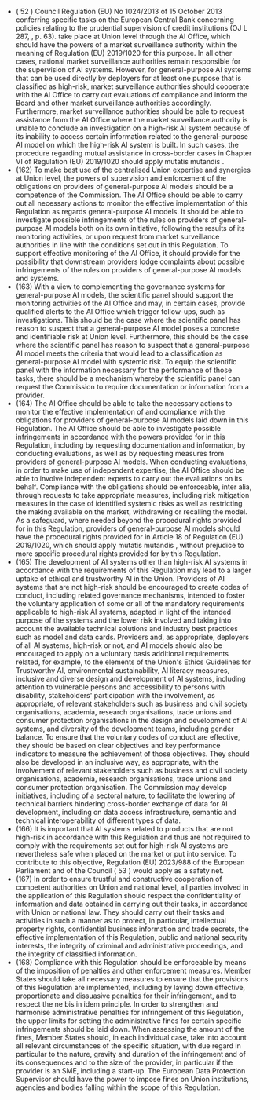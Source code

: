 - ( 52 ) Council Regulation  (EU)  No  1024/2013 of  15  October  2013  conferring  specific  tasks  on  the  European  Central  Bank  concerning policies  relating  to  the  prudential  supervision  of  credit  institutions  (OJ  L  287,  ,  p.  63).
take  place  at  Union  level  through  the  AI  Office,  which  should  have  the  powers  of  a  market  surveillance  authority within the meaning of Regulation (EU) 2019/1020 for this purpose. In all other cases, national market surveillance authorities remain responsible for the supervision of AI systems. However, for general-purpose AI systems that can be used directly by deployers for at least one purpose that is classified as high-risk, market surveillance authorities should cooperate with the AI Office to carry out evaluations of compliance and inform the Board and other market surveillance authorities accordingly. Furthermore,  market  surveillance  authorities should  be  able to request assistance  from  the  AI  Office  where  the  market  surveillance  authority  is  unable  to  conclude  an  investigation  on a high-risk AI system because of its inability to access certain information related to the general-purpose AI model on which the high-risk AI system is built. In such cases, the procedure regarding mutual assistance in cross-border cases  in  Chapter  VI  of  Regulation  (EU)  2019/1020  should  apply mutatis  mutandis .
- (162) To  make  best  use  of  the  centralised  Union  expertise  and  synergies  at  Union  level,  the  powers  of  supervision  and enforcement  of  the  obligations  on  providers  of  general-purpose  AI  models  should  be  a  competence  of  the Commission. The AI Office should be able to carry out all necessary actions to monitor the effective implementation of  this  Regulation  as  regards  general-purpose  AI  models.  It  should  be  able  to investigate  possible  infringements of the  rules  on  providers  of  general-purpose  AI  models  both  on  its  own  initiative,  following  the  results  of  its monitoring activities, or upon request from market surveillance authorities in line with the conditions set out in this Regulation. To support effective monitoring of the AI Office, it should provide for  the possibility that downstream providers lodge complaints about possible infringements of the rules on providers of general-purpose AI models and systems.
- (163) With a view to complementing the governance systems for general-purpose AI models, the scientific panel should support the monitoring activities of the AI Office and may, in certain cases, provide qualified alerts to the AI Office which trigger  follow-ups,  such  as  investigations.  This  should  be  the  case  where  the  scientific  panel  has  reason  to suspect  that  a  general-purpose  AI  model  poses  a  concrete  and  identifiable  risk  at  Union  level.  Furthermore,  this should be the case where the scientific panel has reason to suspect that a general-purpose AI model meets the criteria that would lead to a classification as general-purpose AI model with systemic risk. To equip the scientific panel with the information necessary for  the performance of those tasks, there should be a mechanism whereby the scientific panel  can  request  the  Commission  to require  documentation  or  information  from  a  provider.
- (164) The  AI  Office  should  be  able  to  take  the  necessary  actions  to  monitor  the  effective  implementation  of  and compliance with the obligations  for  providers  of  general-purpose  AI  models  laid  down  in  this  Regulation.  The  AI Office  should  be  able  to  investigate  possible  infringements  in  accordance  with  the  powers  provided  for  in  this Regulation,  including  by  requesting  documentation  and  information,  by  conducting  evaluations,  as  well  as  by requesting measures from providers of general-purpose AI models. When conducting evaluations, in order to make use  of  independent  expertise,  the  AI  Office  should  be  able  to  involve  independent  experts  to  carry  out  the evaluations on its behalf. Compliance with the obligations should be enforceable, inter alia, through requests to take appropriate measures, including risk mitigation measures in the case of identified systemic risks as well as restricting the making available on the market, withdrawing or recalling the model. As a safeguard, where needed beyond the procedural  rights  provided  for  in  this  Regulation,  providers  of  general-purpose  AI  models  should  have  the procedural  rights  provided  for  in  Article  18  of  Regulation  (EU)  2019/1020,  which  should  apply mutatis  mutandis , without prejudice  to more  specific  procedural  rights  provided  for  by  this  Regulation.
- (165) The  development  of  AI  systems  other  than  high-risk  AI  systems  in  accordance  with  the  requirements  of  this Regulation may lead to a larger uptake of ethical and trustworthy AI in the Union. Providers of AI systems that are not high-risk should be encouraged to create codes of conduct, including related governance mechanisms, intended to foster the voluntary application of some or all of the mandatory requirements applicable to high-risk AI systems, adapted  in  light  of  the  intended  purpose  of  the  systems  and  the  lower  risk  involved  and  taking  into  account  the available technical solutions and industry best practices such as model and data cards. Providers and, as appropriate, deployers of all AI systems, high-risk or not, and AI models should also be encouraged to apply on a voluntary basis additional  requirements  related,  for  example,  to  the  elements  of  the  Union's  Ethics  Guidelines  for  Trustworthy  AI,
environmental  sustainability,  AI  literacy  measures,  inclusive  and  diverse  design  and  development  of  AI  systems, including attention to vulnerable persons and accessibility to persons with disability, stakeholders' participation with the involvement, as appropriate, of relevant stakeholders such as business and civil society organisations, academia, research  organisations,  trade  unions  and  consumer  protection  organisations  in  the  design  and  development  of  AI systems,  and  diversity of  the  development  teams,  including  gender  balance.  To  ensure  that  the  voluntary codes  of conduct  are  effective,  they  should  be  based  on  clear  objectives  and  key  performance  indicators  to  measure  the achievement  of  those  objectives.  They  should  also  be  developed  in  an  inclusive  way,  as  appropriate,  with  the involvement of relevant stakeholders such as business and civil society organisations, academia, research organisations,  trade  unions  and  consumer  protection  organisation.  The  Commission  may  develop  initiatives, including of a sectoral nature, to facilitate the lowering of technical barriers hindering cross-border exchange of data for AI development, including on data access infrastructure, semantic and technical interoperability of different types of  data.
- (166) It is important that AI systems related to products that are not high-risk in accordance with this Regulation and thus are not required to comply with the requirements set out for high-risk AI systems are nevertheless safe when placed on  the  market  or  put  into  service.  To  contribute  to  this  objective,  Regulation  (EU)  2023/988  of  the  European Parliament  and  of  the  Council ( 53 )  would  apply  as  a  safety  net.
- (167) In  order  to  ensure  trustful  and  constructive  cooperation  of  competent  authorities  on  Union  and  national  level,  all parties  involved  in  the  application  of  this  Regulation  should  respect  the  confidentiality  of  information  and  data obtained in carrying out their tasks, in accordance with Union or national law. They should carry out their tasks and activities in such a manner as to protect, in particular, intellectual property rights, confidential business information and trade secrets, the effective implementation of this Regulation, public and national security interests, the integrity of  criminal  and  administrative  proceedings,  and  the  integrity of  classified  information.
- (168) Compliance  with  this  Regulation  should  be  enforceable  by  means  of  the  imposition  of  penalties  and  other enforcement  measures.  Member  States  should  take  all  necessary  measures  to  ensure  that  the  provisions  of  this Regulation  are  implemented,  including  by  laying  down  effective,  proportionate  and  dissuasive  penalties  for  their infringement,  and  to  respect  the ne  bis  in  idem principle.  In  order  to  strengthen  and  harmonise  administrative penalties for infringement of this Regulation, the upper limits for setting the administrative fines for certain specific infringements  should  be  laid  down.  When  assessing  the  amount  of  the  fines,  Member  States  should,  in  each individual case, take into account all relevant circumstances of the specific situation, with due regard in particular to the  nature,  gravity  and  duration  of  the  infringement  and  of  its  consequences  and  to  the  size  of  the  provider,  in particular if the provider is an SME, including a start-up. The European Data Protection Supervisor should have the power  to impose  fines  on  Union  institutions,  agencies  and  bodies  falling  within  the  scope  of  this  Regulation.
